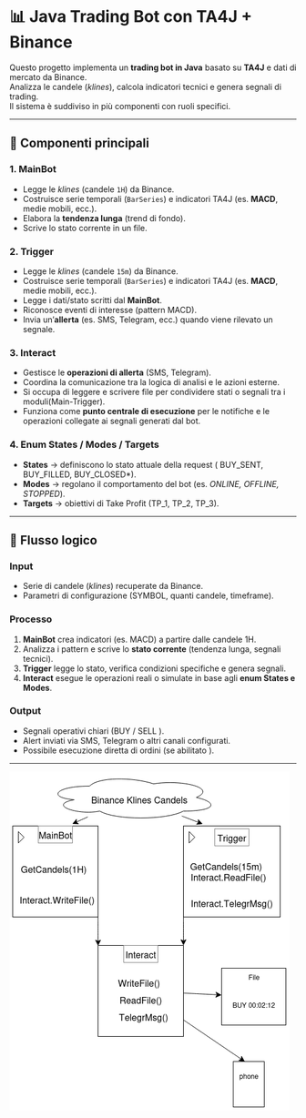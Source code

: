  # 📊 Java Trading Bot con TA4J + Binance

Questo progetto implementa un **trading bot in Java** basato su **TA4J** e dati di mercato da Binance.  
Analizza le candele (*klines*), calcola indicatori tecnici e genera segnali di trading.  
Il sistema è suddiviso in più componenti con ruoli specifici.

---

## 🔄 Componenti principali

### 1. **MainBot**
- Legge le *klines* (candele `1H`) da Binance.  
- Costruisce serie temporali (`BarSeries`) e indicatori TA4J (es. **MACD**, medie mobili, ecc.).  
- Elabora la **tendenza lunga** (trend di fondo).  
- Scrive lo stato corrente in un file.  

### 2. **Trigger**
- Legge le *klines* (candele `15m`) da Binance.
-  Costruisce serie temporali (`BarSeries`) e indicatori TA4J (es. **MACD**, medie mobili, ecc.).  
- Legge i dati/stato scritti dal **MainBot**.  
- Riconosce eventi di interesse (pattern MACD).  
- Invia un’**allerta** (es. SMS, Telegram, ecc.) quando viene rilevato un segnale.  

### 3. **Interact**
- Gestisce le **operazioni di allerta** (SMS, Telegram).  
- Coordina la comunicazione tra la logica di analisi e le azioni esterne.  
- Si occupa di leggere e scrivere file per condividere stati o segnali tra i moduli(Main-Trigger).
- Funziona come **punto centrale di esecuzione** per le notifiche e le operazioni collegate ai segnali generati dal bot.


### 4. **Enum States / Modes / Targets**
- **States** → definiscono lo stato attuale della request ( BUY_SENT, BUY_FILLED, BUY_CLOSED*).  
- **Modes** → regolano il comportamento del bot (es. *ONLINE, OFFLINE, STOPPED*).  
- **Targets** → obiettivi di Take Profit  (TP_1, TP_2, TP_3).  

---

## 🔄 Flusso logico

### Input
- Serie di candele (*klines*) recuperate da Binance.  
- Parametri di configurazione (SYMBOL, quanti candele, timeframe).  

### Processo
1. **MainBot** crea indicatori (es. MACD) a partire dalle candele 1H.  
2. Analizza i pattern e scrive lo **stato corrente** (tendenza lunga, segnali tecnici).  
3. **Trigger** legge lo stato, verifica condizioni specifiche e genera segnali.  
4. **Interact** esegue le operazioni reali o simulate in base agli **enum States e Modes**.  

### Output
- Segnali operativi chiari (BUY / SELL ).  
- Alert inviati via SMS, Telegram o altri canali configurati.  
- Possibile esecuzione diretta di ordini (se abilitato ).  

---

![](pic.png)


